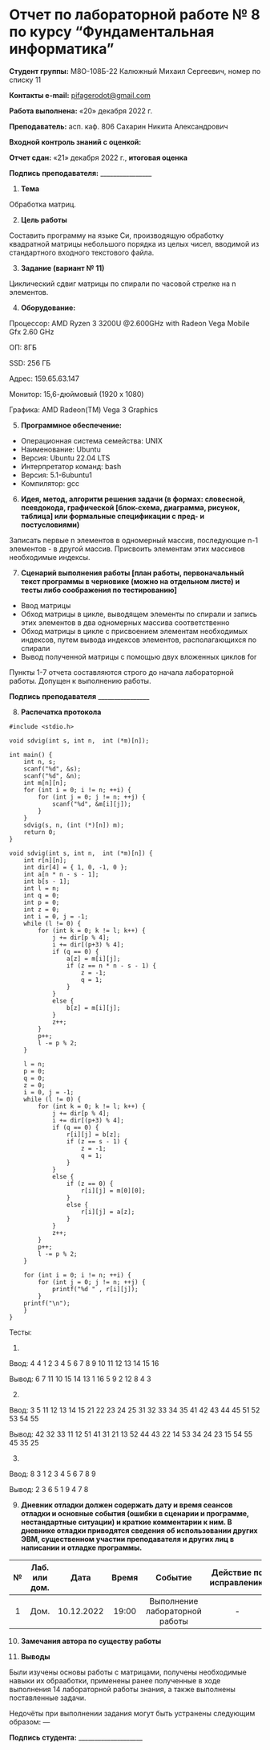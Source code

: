 ﻿# **Отчет по лабораторной работе № 8 по курсу “Фундаментальная информатика”**

**Студент группы:** М8О-108Б-22 Калюжный Михаил Сергеевич, номер по списку 11

**Контакты e-mail:** <pifagerodot@gmail.com>

**Работа выполнена:** «20» декабря 2022 г.

**Преподаватель:** асп. каф. 806 Сахарин Никита Александрович

**Входной контроль знаний с оценкой:** 

**Отчет сдан:** «21» декабря 2022 г., **итоговая оценка** 

**Подпись преподавателя:** \_\_\_\_\_\_\_\_\_\_\_\_\_\_\_\_

1. **Тема**

Обработка матриц.

2. **Цель работы**

Составить программу на языке Си, производящую обработку квадратной матрицы небольшого порядка из целых чисел, вводимой из стандартного входного текстового файла.

3. **Задание (вариант № 11)**

Циклический сдвиг матрицы по спирали по часовой стрелке на n элементов.

4. **Оборудование:**

Процессор: AMD Ryzen 3 3200U @2.600GHz with Radeon Vega Mobile Gfx 2.60 GHz

ОП: 8ГБ

SSD: 256 ГБ

Адрес: 159.65.63.147

Монитор: 15,6-дюймовый (1920 x 1080)

Графика: AMD Radeon(TM) Vega 3 Graphics

5. **Программное обеспечение:**

- Операционная система семейства:  UNIX
- Наименование:  Ubuntu
- Версия:  Ubuntu 22.04 LTS
- Интерпретатор команд:  bash
- Версия:  5.1-6ubuntu1
- Компилятор:  gcc

6. **Идея, метод, алгоритм решения задачи (в формах: словесной, псевдокода, графической [блок-схема, диаграмма, рисунок, таблица] или формальные спецификации с пред- и постусловиями)**

Записать первые n элементов в одномерный массив, последующие n-1 элементов - в другой массив. Присвоить элементам этих массивов необходимые индексы.

7. **Сценарий выполнения работы [план работы, первоначальный текст программы в черновике (можно на отдельном листе) и тесты либо соображения по тестированию]**

- Ввод матрицы
- Обход матрицы в цикле, выводящем элементы по спирали и запись этих элементов в два одномерных массива соответственно
- Обход матрицы в цикле с присвоением элементам необходимых индексов, путем вывода индексов элементов, располагающихся по спирали
- Вывод полученной матрицы с помощью двух вложенных циклов for

Пункты 1-7 отчета составляются строго до начала лабораторной работы. Допущен к выполнению работы.

**Подпись преподавателя** \_\_\_\_\_\_\_\_\_\_\_\_\_\_\_\_

8. **Распечатка протокола**
```
#include <stdio.h>

void sdvig(int s, int n,  int (*m)[n]);

int main() {
    int n, s;
    scanf("%d", &s);
    scanf("%d", &n);
    int m[n][n];
    for (int i = 0; i != n; ++i) {
   	    for (int j = 0; j != n; ++j) {
            scanf("%d", &m[i][j]);
	    }
    }
    sdvig(s, n, (int (*)[n]) m);
    return 0;
}

void sdvig(int s, int n,  int (*m)[n]) {
    int r[n][n];
    int dir[4] = { 1, 0, -1, 0 };
    int a[n * n - s - 1];
    int b[s - 1];
    int l = n;
    int q = 0;
    int p = 0;
    int z = 0;
    int i = 0, j = -1;
    while (l != 0) {
        for (int k = 0; k != l; k++) {
            j += dir[p % 4];
            i += dir[(p+3) % 4];
            if (q == 0) {
                a[z] = m[i][j];
                if (z == n * n - s - 1) {
                    z = -1;
                    q = 1;
                }
            }
            else {
                b[z] = m[i][j];
            }
            z++;
        }
        p++;
        l -= p % 2;
    }
    
    l = n;
    p = 0;
    q = 0;
    z = 0;
    i = 0, j = -1;
    while (l != 0) {
        for (int k = 0; k != l; k++) {
            j += dir[p % 4];
            i += dir[(p+3) % 4];
            if (q == 0) {
                r[i][j] = b[z];
                if (z == s - 1) {
                    z = -1;
                    q = 1;
                }
            }
            else {
                if (z == 0) {
                    r[i][j] = m[0][0];
                }
                else {
                    r[i][j] = a[z];
                }
            }
            z++;
        }
        p++;
        l -= p % 2;
    }

    for (int i = 0; i != n; ++i) {
   	    for (int j = 0; j != n; ++j) {
            printf("%d " , r[i][j]);
	    }
	printf("\n");
    }
}

```
Тесты:

1)
  Ввод: 
  4
  4
   1  2  3  4
   5  6  7  8
   9 10 11 12
  13 14 15 16

  Вывод: 
   6  7 11 10
  15 14 13  1
  16  5  9  2
  12  8  4  3 

2)
  Ввод:
  3
  5
  11 12 13 14 15
  21 22 23 24 25
  31 32 33 34 35
  41 42 43 44 45
  51 52 53 54 55
  
  Вывод:
  42 32 33 11 12 
  51 41 31 21 13 
  52 44 43 22 14 
  53 34 24 23 15 
  54 55 45 35 25

3)
  Ввод:
  8
  3
  1 2 3
  4 5 6
  7 8 9
  
  Вывод: 
  2 3 6 
  5 1 9 
  4 7 8

9. **Дневник отладки должен содержать дату и время сеансов отладки и основные события (ошибки в сценарии и программе, нестандартные ситуации) и краткие комментарии к ним. В дневнике отладки приводятся сведения об использовании других ЭВМ, существенном участии преподавателя и других лиц в написании и отладке программы.**

|№|Лаб. или дом.|Дата|Время|Событие|Действие по исправлению|Примечания|
| :-: | :-: | :-: | :-: | :-: | :-: | :-: |
|1|Дом.|10.12.2022|19:00|Выполнение лабораторной работы|-|-|

10. **Замечания автора по существу работы**



11. **Выводы**

Были изучены основы работы с матрицами, получены необходимые навыки их обрааботки, применены ранее полученные в ходе выполнения 14 лабораторной работы знания, а также выполнены поставленные задачи.

Недочёты при выполнении задания могут быть устранены следующим образом: —

**Подпись студента:** \_\_\_\_\_\_\_\_\_\_\_\_\_\_\_\_\_\_\_\_

